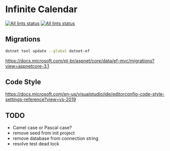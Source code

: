 # Infinite Calendar
<p align="left">
  <a href="https://github.com/ricardochaves/infinite-calendar"><img alt="All lints status" src="https://github.com/ricardochaves/infinite-calendar/workflows/DotNet Test/badge.svg"></a> <a href="https://github.com/ricardochaves/infinite-calendar"><img alt="All lints status" src="https://github.com/ricardochaves/infinite-calendar/workflows/Format check on pull request/badge.svg"></a></p>


## Migrations

```bash
dotnet tool update --global dotnet-ef
```

https://docs.microsoft.com/pt-br/aspnet/core/data/ef-mvc/migrations?view=aspnetcore-3.1

## Code Style

https://docs.microsoft.com/en-us/visualstudio/ide/editorconfig-code-style-settings-reference?view=vs-2019

## TODO

- Camel case or Pascal case?
- remove seed from init project
- remove database from connection string
- resolve test dead lock
